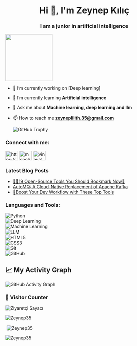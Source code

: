 <h1 align="center">Hi 👋, I'm Zeynep Kılıç</h1>
<h3 align="center">I am a junior in artificial intelligence</h3>


<p align="left"> <a href="https://github.com/Zeynep35"><img src="https://instagram.fadb3-2.fna.fbcdn.net/v/t51.2885-19/446104029_751922410434969_5015944204891788854_n.jpg?_nc_ht=instagram.fadb3-2.fna.fbcdn.net&_nc_cat=109&_nc_ohc=ecltgApmw_EQ7kNvgE1wWkG&_nc_gid=f7eb5ef8031f44989c8358a9afac4905&edm=APoiHPcBAAAA&ccb=7-5&oh=00_AYAQX_tRdmUfuTQdJEbF7ZKaViyJXVouCrjzNNX2QspiUQ&oe=67A1360D&_nc_sid=22de04" width="150" height="150 alt="Zeynep35" /></a> </p>

- 🔭 I’m currently working on [Deep learning]

- 🌱 I’m currently learning **Artificial intelligence**

- 💬 Ask me about **Machine learning, deep learning and llm**

- 📫 How to reach me **zeyneplilith.35@gmail.com**

  ![GitHub Trophy](https://github-profile-trophy.vercel.app/?username=Zeynep35)

<h3 align="left">Connect with me:</h3>
<p align="left">
<a href="https://www.linkedin.com/in/zeynep-k%C4%B1l%C4%B1%C3%A7-015518166/" target="blank"><img align="center" src="https://raw.githubusercontent.com/rahuldkjain/github-profile-readme-generator/master/src/images/icons/Social/linked-in-alt.svg" alt="https://www.linkedin.com/in/zeynep-k%C4%B1l%C4%B1%C3%A7-015518166/" height="30" width="40" /></a>
<a href="https://www.instagram.com/monolithos19/" target="blank"><img align="center" src="https://raw.githubusercontent.com/rahuldkjain/github-profile-readme-generator/master/src/images/icons/Social/instagram.svg" alt="monolithos19" height="30" width="40" /></a>
<a href="https://www.instagram.com/vinaya19.efrainno/" target="blank"><img align="center" src="https://raw.githubusercontent.com/rahuldkjain/github-profile-readme-generator/master/src/images/icons/Social/instagram.svg" alt="vinaya19.efrainno" height="30" width="40" /></a>
</p>

<h3 align="left">Latest Blog Posts</h3>
<ul align="left">
  <li><a href="https://dev.to/dev_kiran/19-open-source-tools-you-should-bookmark-now-5hc4">🧙‍♂️19 Open-Source Tools You Should Bookmark Now🔖</a></li>
  <li><a href="https://dev.to/dev_kiran/automq-a-cloud-native-replacement-of-apache-kafka-59mg">AutoMQ: A Cloud-Native Replacement of Apache Kafka</a></li>
  <li><a href="https://dev.to/dev_kiran/boost-your-dev-workflow-with-these-top-tools-4k66">🚀Boost Your Dev Workflow with These Top Tools</a></li>
</ul>

<h3 align="left">Languages and Tools:</h3>

![Python](https://img.shields.io/badge/Python-3776AB?style=for-the-badge&logo=python&logoColor=white)  
![Deep Learning](https://img.shields.io/badge/Deep%20Learning-%230076D6.svg?style=for-the-badge&logo=pytorch&logoColor=white)  
![Machine Learning](https://img.shields.io/badge/Machine%20Learning-%23F7931E.svg?style=for-the-badge&logo=scikitlearn&logoColor=white)  
![LLM](https://img.shields.io/badge/Large%20Language%20Models-%23FF6F00.svg?style=for-the-badge&logo=OpenAI&logoColor=white)  
![HTML5](https://img.shields.io/badge/HTML5-E34F26?style=for-the-badge&logo=html5&logoColor=white)  
![CSS3](https://img.shields.io/badge/CSS3-1572B6?style=for-the-badge&logo=css3&logoColor=white)  
![Git](https://img.shields.io/badge/Git-F05032?style=for-the-badge&logo=git&logoColor=white)  
![GitHub](https://img.shields.io/badge/GitHub-181717?style=for-the-badge&logo=github&logoColor=white)  

## 📈 My Activity Graph  

![GitHub Activity Graph](https://github-readme-activity-graph.vercel.app/graph?username=**Zeynep35**&theme=react)  

### **👀 Visitor Counter**  
![Ziyaretçi Sayacı](https://komarev.com/ghpvc/?username=**Zeynep35**&color=blue)  





<p><img align="center" src="https://github-readme-streak-stats.herokuapp.com/?user=Zeynep35&" alt="Zeynep35" /></p>
<p>&nbsp;<img align="center" src="https://github-readme-stats.vercel.app/api?username=Zeynep35&show_icons=true&locale=en" alt="Zeynep35" /></p>
<p><img align="left" src="https://github-readme-stats.vercel.app/api/top-langs?username=Zeynep35&show_icons=true&locale=en&layout=compact" alt="Zeynep35" /></p>
